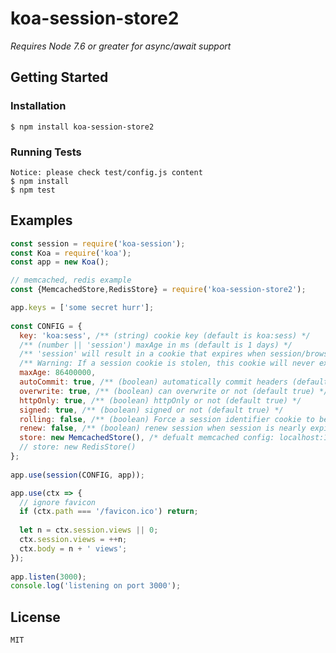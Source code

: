 # koa-session-store2

*Requires Node 7.6 or greater for async/await support*

## Getting Started

### Installation

    $ npm install koa-session-store2

### Running Tests
    Notice: please check test/config.js content
    $ npm install
    $ npm test

## Examples
```js
const session = require('koa-session');
const Koa = require('koa');
const app = new Koa();

// memcached, redis example
const {MemcachedStore,RedisStore} = require('koa-session-store2');

app.keys = ['some secret hurr'];
 
const CONFIG = {
  key: 'koa:sess', /** (string) cookie key (default is koa:sess) */
  /** (number || 'session') maxAge in ms (default is 1 days) */
  /** 'session' will result in a cookie that expires when session/browser is closed */
  /** Warning: If a session cookie is stolen, this cookie will never expire */
  maxAge: 86400000,
  autoCommit: true, /** (boolean) automatically commit headers (default true) */
  overwrite: true, /** (boolean) can overwrite or not (default true) */
  httpOnly: true, /** (boolean) httpOnly or not (default true) */
  signed: true, /** (boolean) signed or not (default true) */
  rolling: false, /** (boolean) Force a session identifier cookie to be set on every response. The expiration is reset to the   original maxAge, resetting the expiration countdown. (default is false) */
  renew: false, /** (boolean) renew session when session is nearly expired, so we can always keep user logged in. (default is false)*/
  store: new MemcachedStore(), /* defualt memcached config: localhost:11211 example: https://www.npmjs.com/package/memcached */
  // store: new RedisStore()
};
 
app.use(session(CONFIG, app));

app.use(ctx => {
  // ignore favicon
  if (ctx.path === '/favicon.ico') return;
 
  let n = ctx.session.views || 0;
  ctx.session.views = ++n;
  ctx.body = n + ' views';
});
 
app.listen(3000);
console.log('listening on port 3000');
```

## License
    MIT
